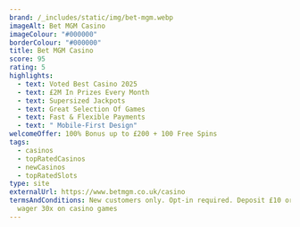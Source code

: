 ```yaml
---
brand: /_includes/static/img/bet-mgm.webp
imageAlt: Bet MGM Casino
imageColour: "#000000"
borderColour: "#000000"
title: Bet MGM Casino
score: 95
rating: 5
highlights:
  - text: Voted Best Casino 2025
  - text: £2M In Prizes Every Month
  - text: Supersized Jackpots
  - text: Great Selection Of Games
  - text: Fast & Flexible Payments
  - text: " Mobile-First Design"
welcomeOffer: 100% Bonus up to £200 + 100 Free Spins
tags:
  - casinos
  - topRatedCasinos
  - newCasinos
  - topRatedSlots
type: site
externalUrl: https://www.betmgm.co.uk/casino
termsAndConditions: New customers only. Opt-in required. Deposit £10 or more &
  wager 30x on casino games
---
```

